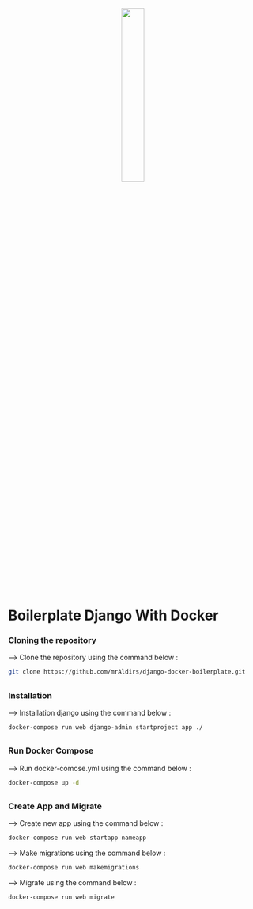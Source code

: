 <div align="center">
  <img width="30%" src="https://bunnyacademy.b-cdn.net/what-is-docker.png">
</div>

# Boilerplate Django With Docker

### Cloning the repository

--> Clone the repository using the command below :
```bash
git clone https://github.com/mrAldirs/django-docker-boilerplate.git

```

##

### Installation

--> Installation django using the command below :
```bash
docker-compose run web django-admin startproject app ./

```

##

### Run Docker Compose

--> Run docker-comose.yml using the command below :
```bash
docker-compose up -d

```

##

### Create App and Migrate

--> Create new app using the command below :
```bash
docker-compose run web startapp nameapp

```

--> Make migrations using the command below :
```bash
docker-compose run web makemigrations

```

--> Migrate using the command below :
```bash
docker-compose run web migrate

```

#
